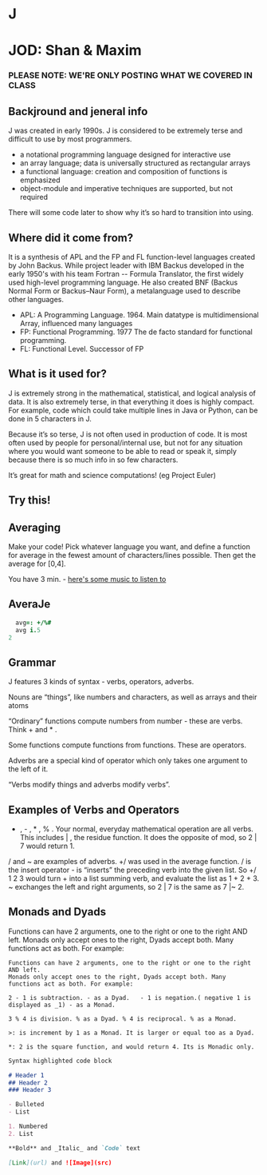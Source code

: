 # J
# JOD: Shan & Maxim

### **PLEASE NOTE: WE'RE ONLY POSTING WHAT WE COVERED IN CLASS**

## Backjround and jeneral info

J was created in early 1990s.
J is considered to be extremely terse and difficult to use by most programmers.

- a notational programming language designed for interactive use
- an array language; data is universally structured as rectangular arrays 
- a functional language: creation and composition of functions is emphasized 
- object-module and imperative techniques are supported, but not required

 There will some code later to show why it’s so hard to transition into using. 

## Where did it come from? 

It is a synthesis of APL and the FP and FL function-level languages created by John Backus. While project leader with IBM Backus developed in the early 1950's with his team Fortran -- Formula Translator, the first widely used high-level programming language. He also created BNF (Backus Normal Form or Backus–Naur Form), a metalanguage used to describe other languages. 

- APL: A Programming Language. 1964. Main datatype is multidimensional Array, influenced many languages
- FP: Functional Programming. 1977  The de facto standard for functional programming. 
- FL: Functional Level. Successor of FP

## What is it used for?	

J is extremely strong in the mathematical, statistical, and logical analysis of data. It is also extremely terse, in that everything it does is highly compact. For example, code which could take multiple lines in Java or Python, can be done in 5 characters in J.

Because it’s so terse, J is not often used in production of code. It is most often used by people for personal/internal use, but not for any situation where you would want someone to be able to read or speak it, simply because there is so much info in so few characters.

It’s great for math and science computations! (eg Project Euler)

## Try this!
## Averaging

Make your code! Pick whatever language you want, and define a function for average in the fewest amount of characters/lines possible. Then get the average for [0,4].

You have 3 min. - [here's some music to listen to](https://www.youtube.com/watch?v=bNiRqE4vudA)

## AveraJe

```j
  avg=: +/%#
  avg i.5
2
```

## Grammar

J features 3 kinds of syntax - verbs, operators, adverbs.

Nouns are “things”, like numbers and characters, as well as arrays and their atoms

“Ordinary” functions compute numbers from number - these are verbs. Think + and * . 

Some functions compute functions from functions. These are operators. 

Adverbs are a special kind of operator which only takes one argument to the left of it. 

“Verbs modify things and adverbs modify verbs”.

## Examples of Verbs and Operators

+ , - , * , % . Your normal, everyday mathematical operation are all verbs. This includes | , the residue function. It does the opposite of mod, so 2 | 7 would return 1. 

/ and ~ are examples of adverbs. +/ was used in the average function. / is the insert operator - is “inserts” the preceding verb into the given list. So +/ 1 2 3 would turn + into a list summing verb, and evaluate the list as 1 + 2 + 3. ~ exchanges the left and right arguments, so 2 | 7 is the same as 7 |~ 2. 

## Monads and Dyads 

Functions can have 2 arguments, one to the right or one to the right AND left. Monads only accept ones to the right, Dyads accept both. Many functions act as both. For example: 

```
Functions can have 2 arguments, one to the right or one to the right AND left.
Monads only accept ones to the right, Dyads accept both. Many functions act as both. For example: 

2 - 1 is subtraction. - as a Dyad.   - 1 is negation.( negative 1 is displayed as _1) - as a Monad.
 
3 % 4 is division. % as a Dyad. % 4 is reciprocal. % as a Monad. 

>: is increment by 1 as a Monad. It is larger or equal too as a Dyad.

*: 2 is the square function, and would return 4. Its is Monadic only. 
```







```markdown
Syntax highlighted code block

# Header 1
## Header 2
### Header 3

- Bulleted
- List

1. Numbered
2. List

**Bold** and _Italic_ and `Code` text

[Link](url) and ![Image](src)
```
